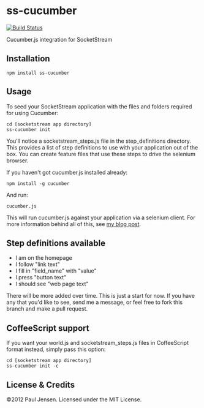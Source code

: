 ss-cucumber
===========

[![Build Status](https://travis-ci.org/Anephenix/ss-cucumber.png)](https://travis-ci.org/Anephenix/ss-cucumber)

Cucumber.js integration for SocketStream

Installation
---

    npm install ss-cucumber

Usage
---

To seed your SocketStream application with the files and folders required for using Cucumber:

    cd [socketstream app directory]
    ss-cucumber init


You'll notice a socketstream_steps.js file in the step_definitions directory. This provides a list of step definitions to use with your application out of the box. You can create feature files that use these steps to drive the selenium browser.

If you haven't got cucumber.js installed already:

    npm install -g cucumber

And run:

    cucumber.js

This will run cucumber.js against your application via a selenium client. For more information behind all of this, see [my blog post](http://paulbjensen.co.uk/posts/2012/07/24/testing-socketstream-apps-with-cucumber).

Step definitions available
---

* I am on the homepage
* I follow "link text"
* I fill in "field_name" with "value"
* I press "button text"
* I should see "web page text"

There will be more added over time. This is just a start for now. If you have any that you'd like to see, send me a message, or feel free to fork this branch and make a pull request.

CoffeeScript support
---

If you want your world.js and socketstream_steps.js files in CoffeeScript format instead, simply pass this option:

    cd [socketstream app directory]
    ss-cucumber init -c

License & Credits
---

&copy;2012 Paul Jensen. Licensed under the MIT License.